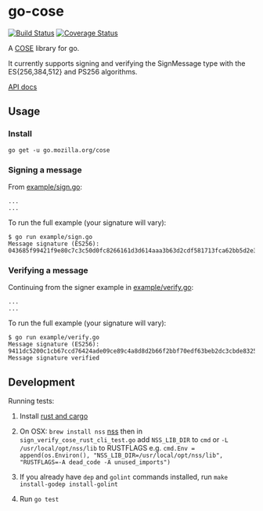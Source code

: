 # go-cose

[![Build Status](https://travis-ci.org/mozilla-services/go-cose.svg?branch=master)](https://travis-ci.org/mozilla-services/go-cose)
[![Coverage Status](https://coveralls.io/repos/github/mozilla-services/go-cose/badge.svg)](https://coveralls.io/github/mozilla-services/go-cose)

A [COSE](https://tools.ietf.org/html/rfc8152) library for go.

It currently supports signing and verifying the SignMessage type with the ES{256,384,512} and PS256 algorithms.

[API docs](https://godoc.org/go.mozilla.org/cose)

## Usage

### Install

```console
go get -u go.mozilla.org/cose
```

### Signing a message

From [example/sign.go](example/sign.go):

```golang
...
...
```

To run the full example (your signature will vary):

```console
$ go run example/sign.go
Message signature (ES256): 043685f99421f9e80c7c3c50d0fc8266161d3d614aaa3b63d2cdf581713fca62bb5d2e34d2352dbe41424b31d0b4a11d6b2d4764c18e2af04f4520fbe494d51c
```

### Verifying a message

Continuing from the signer example in [example/verify.go](example/verify.go):

```golang
...
...
```

To run the full example (your signature will vary):

```console
$ go run example/verify.go
Message signature (ES256): 9411dc5200c1cb67ccd76424ade09ce89c4a8d8d2b66f2bbf70edf63beb2dc3cbde83250773e659b635d3715442a1efaa6b0c030ee8a2523c3e37a22ddb055fa
Message signature verified
```

## Development

Running tests:

1. Install [rust and cargo](https://www.rustup.rs/)

1. On OSX: `brew install nss` [nss](https://developer.mozilla.org/en-US/docs/Mozilla/Projects/NSS) then in `sign_verify_cose_rust_cli_test.go` add `NSS_LIB_DIR` to `cmd` or `-L /usr/local/opt/nss/lib` to RUSTFLAGS e.g. `cmd.Env = append(os.Environ(), "NSS_LIB_DIR=/usr/local/opt/nss/lib", "RUSTFLAGS=-A dead_code -A unused_imports")`

1. If you already have `dep` and `golint` commands installed, run `make install-godep install-golint`

1. Run `go test`

